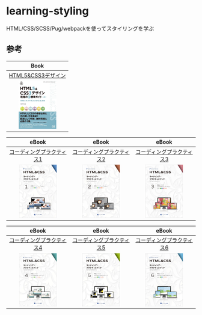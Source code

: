 # learning-styling

HTML/CSS/SCSS/Pug/webpackを使ってスタイリングを学ぶ

## 参考

|Book|
|:---:|
|[HTML5&CSS3デザイン](https://ebisu.com/html5-css3-practical-design-guide-2/)|
|<img alt="Gatsby" src="./images/books.webp" width="100"  alt="book"/>|

|eBook|eBook|eBook|
|:---:|:---:|:---:|
[コーディングプラクティス1](https://ep.ebisu.com/practice01/)|[コーディングプラクティス2](https://ep.ebisu.com/practice02/)|[コーディングプラクティス3](https://ep.ebisu.com/practice03/)|
|<img alt="Gatsby" src="./images/practice01-cover.webp" width="100"  alt="ebook1"/>|<img alt="Gatsby" src="./images/practice02-cover.webp" width="100"  alt="ebook2"/>|<img alt="Gatsby" src="./images/practice03-cover.webp" width="100"  alt="ebook3"/>|

|eBook|eBook|eBook|
|:---:|:---:|:---:|
[コーディングプラクティス4](https://ep.ebisu.com/practice04/)|[コーディングプラクティス5](https://ep.ebisu.com/practice05/)|[コーディングプラクティス6](https://ep.ebisu.com/practice06/)|
|<img alt="Gatsby" src="./images/practice04-cover.webp" width="100"  alt="ebook4"/>|<img alt="Gatsby" src="./images/practice05-cover.webp" width="100"  alt="ebook5"/>|<img alt="Gatsby" src="./images/practice06-cover.webp" width="100"  alt="ebook6"/>|
